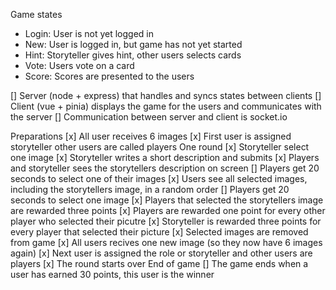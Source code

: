 

Game states
- Login: User is not yet logged in
- New: User is logged in, but game has not yet started
- Hint: Storyteller gives hint, other users selects cards
- Vote: Users vote on a card
- Score: Scores are presented to the users



[] Server (node + express) that handles and syncs states between clients
[] Client (vue + pinia) displays the game for the users and communicates with the server
[] Communication between server and client is socket.io

Preparations
    [x] All user receives 6 images
    [x] First user is assigned storyteller other users are called players
One round
    [x] Storyteller select one image
    [x] Storyteller writes a short description and submits
    [x] Players and storyteller sees the storytellers description on screen
    [] Players get 20 seconds to select one of their images
    [x] Users see all selected images, including the storytellers image, in a random order
    [] Players get 20 seconds to select one image
    [x] Players that selected the storytellers image are rewarded three points
    [x] Players are rewarded one point for every other player who selected their picutre
    [x] Storyteller is rewarded three points for every player that selected their picture
    [x] Selected images are removed from game
    [x] All users recives one new image (so they now have 6 images again)
    [x] Next user is assigned the role or storyteller and other users are players
    [x] The round starts over
End of game
    [] The game ends when a user has earned 30 points, this user is the winner